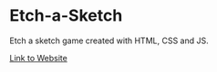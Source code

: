 # Etch-a-Sketch
Etch a sketch game created with HTML, CSS and JS.

[Link to Website](https://zackcornfield.github.io/Etch-a-Sketch/)
